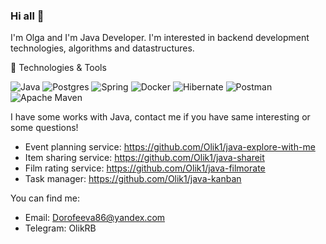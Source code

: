 ### Hi all 👋

I'm Olga and I'm Java Developer.
I'm interested in backend development technologies, algorithms and datastructures.


🔧 Technologies & Tools

![Java](https://img.shields.io/badge/java-%23ED8B00.svg?style=for-the-badge&logo=openjdk&logoColor=white)
![Postgres](https://img.shields.io/badge/postgres-%23316192.svg?style=for-the-badge&logo=postgresql&logoColor=white)
![Spring](https://img.shields.io/badge/spring-%236DB33F.svg?style=for-the-badge&logo=spring&logoColor=white)
![Docker](https://img.shields.io/badge/docker-%230db7ed.svg?style=for-the-badge&logo=docker&logoColor=white)
![Hibernate](https://img.shields.io/badge/Hibernate-59666C?style=for-the-badge&logo=Hibernate&logoColor=white)
![Postman](https://img.shields.io/badge/Postman-FF6C37?style=for-the-badge&logo=postman&logoColor=white)
![Apache Maven](https://img.shields.io/badge/Apache%20Maven-C71A36?style=for-the-badge&logo=Apache%20Maven&logoColor=white)

I have some works with Java, contact me if you have same interesting or some questions!
* Event planning service: https://github.com/Olik1/java-explore-with-me
* Item sharing service: https://github.com/Olik1/java-shareit
* Film rating service: https://github.com/Olik1/java-filmorate
* Task manager: https://github.com/Olik1/java-kanban

You can find me:
* Email: Dorofeeva86@yandex.com
* Telegram: OlikRB

<!--
**Olik1/Olik1** is a ✨ _special_ ✨ repository because its `README.md` (this file) appears on your GitHub profile.

Here are some ideas to get you started:

- 🔭 I’m currently working on ...
- 🌱 I’m currently learning ...
- 👯 I’m looking to collaborate on ...
- 🤔 I’m looking for help with ...
- 💬 Ask me about ...
- 📫 How to reach me: ...
- 😄 Pronouns: ...
- ⚡ Fun fact: ...
-->

